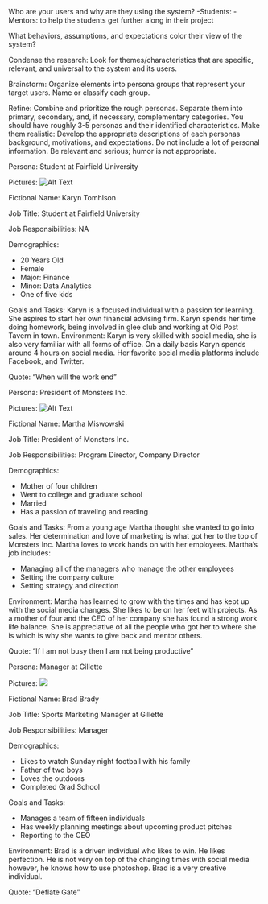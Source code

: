 Who are your users and why are they using the system?
-Students:
-Mentors: to help the students get further along in their project


What behaviors, assumptions, and expectations color their view of the system?

Condense the research: Look for themes/characteristics that are specific, relevant, and universal to the system and its users.

Brainstorm: Organize elements into persona groups that represent your target users. Name or classify each group.

Refine: Combine and prioritize the rough personas. Separate them into primary, secondary, and, if necessary, complementary categories. You should have roughly 3-5 personas and their identified characteristics.
Make them realistic: Develop the appropriate descriptions of each personas background, motivations, and expectations. Do not include a lot of personal information. Be relevant and serious; humor is not appropriate.

Persona: Student at Fairfield University

Pictures: ![Alt Text](http://www.nhsbsa.nhs.uk/i/Students/welcome.jpg)


Fictional Name: Karyn Tomhlson

Job Title: Student at Fairfield University

Job Responsibilities: NA

Demographics:
* 20 Years Old
* Female
* Major: Finance
* Minor: Data Analytics
* One of five kids

Goals and Tasks:
Karyn is a focused individual with a passion for learning. She aspires to start her own financial advising firm. Karyn spends her time doing homework, being involved in glee club and working at Old Post Tavern in town.
Environment: Karyn is very skilled with social media, she is also very familiar with all forms of office. On a daily basis Karyn spends around 4 hours on social media. Her favorite social media platforms include Facebook, and Twitter.

Quote: “When will the work end”




Persona: President of Monsters Inc.

Pictures:
![Alt Text](https://www.uab.edu/uabrf/images/staff/Kathy-Nugent.jpg)

Fictional Name: Martha Miswowski

Job Title: President of Monsters Inc.

Job Responsibilities: Program Director, Company Director

Demographics:
* Mother of four children
* Went to college and graduate school
* Married
* Has a passion of traveling and reading

Goals and Tasks: From a young age Martha thought she wanted to go into sales. Her determination and love of marketing is what got her to the top of Monsters Inc. Martha loves to work hands on with her employees. Martha’s job includes:
* Managing all of the managers who manage the other employees
* Setting the company culture
* Setting strategy and direction

Environment: Martha has learned to grow with the times and has kept up with the social media changes. She likes to be on her feet with projects. As a mother of four and the CEO of her company she has found a strong work life balance. She is appreciative of all the people who got her to where she is which is why she wants to give back and mentor others.

Quote: “If I am not busy then I am not being productive”


Persona: Manager at Gillette

Pictures: <img src= "http://static2.businessinsider.com/image/54c64c73ecad04817f78e636/report-the-nfl-has-video-of-a-person-of-interest-taking-the-patriots-game-balls-into-another-room-before-afc-title-game.jpg">

Fictional Name: Brad Brady

Job Title: Sports Marketing Manager at Gillette

Job Responsibilities: Manager

Demographics:
* Likes to watch Sunday night football with his family
* Father of two boys
* Loves the outdoors
* Completed Grad School

Goals and Tasks:
* Manages a team of  fifteen individuals
* Has weekly planning meetings about upcoming product pitches
* Reporting to the CEO

Environment: Brad is a driven individual who likes to win. He likes perfection. He is not very on top of the changing times with social media however, he knows how to use photoshop. Brad is a very creative individual.

Quote: “Deflate Gate”
